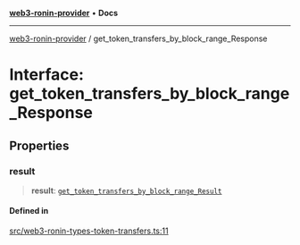 [**web3-ronin-provider**](../README.md) • **Docs**

***

[web3-ronin-provider](../globals.md) / get\_token\_transfers\_by\_block\_range\_Response

# Interface: get\_token\_transfers\_by\_block\_range\_Response

## Properties

### result

> **result**: [`get_token_transfers_by_block_range_Result`](get_token_transfers_by_block_range_Result.md)

#### Defined in

[src/web3-ronin-types-token-transfers.ts:11](https://github.com/chuacw/web3-ronin-provider/blob/39237bbe6c8b49680e9636774ca2ccc3dfa139fe/src/web3-ronin-types-token-transfers.ts#L11)
